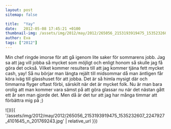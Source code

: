 ```yaml
---
layout: post
sitemap: false

title:  "Yay"
date:   2012-05-08 17:45:21 +0100
thumbnail-img: /assets/img/2012/may/2012/265056_2153193919475_1535232607_2247927_4101645_n_201769243.jpg
author: Eva
tags: ["2012"]
---
```


Min chef ringde imorse för att gå igenom lite saker för sommarens jobb. Jag sa att jag vill jobba så mycket som möjligt och enligt honom så skulle jag få göra det också. Vilket kommer resultera till att jag kommer tjäna fett mycket cash, yay! Så nu börjar man längta rejält till midsommar då man äntligen får köra iväg till glasshuset för att jobba. Det är så himla mysigt där och timmarna flyger oftast förbi, särskilt när det är mycket folk. Nu är man bara orolig att man kommer vara sämst på att göra glassar nu när det nästan gått ett år sen man gjorde det. Men då är det tur att jag har många timmar att förbättra mig på ;)

![]({{ '/assets/img/2012/may/2012/265056_2153193919475_1535232607_2247927_4101645_n_201769243.jpg'  | relative_url }})

